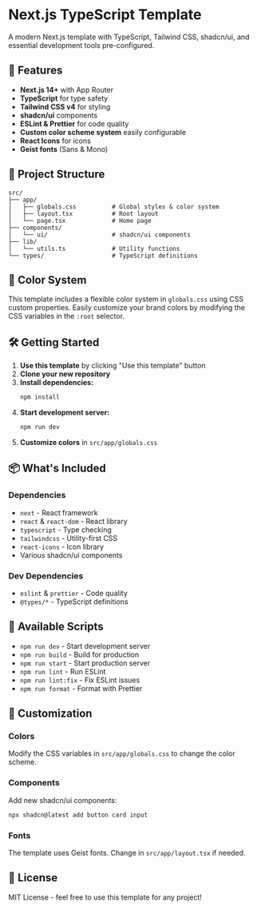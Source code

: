 # Next.js TypeScript Template

A modern Next.js template with TypeScript, Tailwind CSS, shadcn/ui, and essential development tools pre-configured.

## 🚀 Features

- **Next.js 14+** with App Router
- **TypeScript** for type safety
- **Tailwind CSS v4** for styling
- **shadcn/ui** components
- **ESLint & Prettier** for code quality
- **Custom color scheme system** easily configurable
- **React Icons** for icons
- **Geist fonts** (Sans & Mono)

## 📁 Project Structure

```
src/
├── app/
│   ├── globals.css          # Global styles & color system
│   ├── layout.tsx           # Root layout
│   └── page.tsx             # Home page
├── components/
│   └── ui/                  # shadcn/ui components
├── lib/
│   └── utils.ts             # Utility functions
└── types/                   # TypeScript definitions
```

## 🎨 Color System

This template includes a flexible color system in `globals.css` using CSS custom properties. Easily customize your brand colors by modifying the CSS variables in the `:root` selector.

## 🛠️ Getting Started

1. **Use this template** by clicking "Use this template" button
2. **Clone your new repository**
3. **Install dependencies:**
   ```bash
   npm install
   ```
4. **Start development server:**
   ```bash
   npm run dev
   ```
5. **Customize colors** in `src/app/globals.css`

## 📦 What's Included

### Dependencies
- `next` - React framework
- `react` & `react-dom` - React library
- `typescript` - Type checking
- `tailwindcss` - Utility-first CSS
- `react-icons` - Icon library
- Various shadcn/ui components

### Dev Dependencies
- `eslint` & `prettier` - Code quality
- `@types/*` - TypeScript definitions

## 🎯 Available Scripts

- `npm run dev` - Start development server
- `npm run build` - Build for production
- `npm run start` - Start production server
- `npm run lint` - Run ESLint
- `npm run lint:fix` - Fix ESLint issues
- `npm run format` - Format with Prettier

## 🔧 Customization

### Colors
Modify the CSS variables in `src/app/globals.css` to change the color scheme.

### Components
Add new shadcn/ui components:
```bash
npx shadcn@latest add button card input
```

### Fonts
The template uses Geist fonts. Change in `src/app/layout.tsx` if needed.

## 📄 License

MIT License - feel free to use this template for any project!